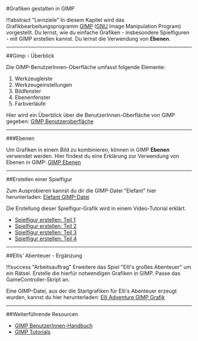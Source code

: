 #Grafiken gestalten in GIMP

!!!abstract "Lernziele"
    In diesem Kapitel wird das Grafikbearbeitungsprogramm [GIMP](https://de.wikipedia.org/wiki/GIMP) ([GNU](https://de.wikipedia.org/wiki/GNU-Projekt) Image Manipulation Program) vorgestellt. Du lernst, wie du einfache Grafiken - insbesondere Spielfiguren - mit GIMP erstellen kannst. Du lernst die Verwendung von **Ebenen**.

----

##Gimp - Überblick

Die GIMP-BenutzerInnen-Oberfläche umfasst folgende Elemente:

1. Werkzeugleiste
2. Werkzeugeinstellungen
3. Bildfenster
4. Ebenenfenster
5. Farbverläufe

Hier wird ein Überblick über die BenutzerInnen-Oberfläche von GIMP gegeben: [GIMP Benutzeroberfläche](https://docs.gimp.org/de/gimp-concepts-main-windows.html)

---

###Ebenen

Um Grafiken in einem Bild zu kombinieren, können in GIMP **Ebenen** verwendet werden.
Hier findest du eine Erklärung zur Verwendung von Ebenen in GIMP: [GIMP Ebenen](https://gimp-werkstatt.de/ebenen.php)

---

##Erstellen einer Spielfigur

Zum Ausprobieren kannst du dir die GIMP-Datei "Elefant" hier herunterladen: [Elefant GIMP-Datei](img/elefant.xcf)

Die Erstellung dieser Spielfigur-Grafik wird in einem Video-Tutorial erklärt.

* [Spielfigur erstellen: Teil 1](https://youtu.be/C1rcqXZEk7M)
* [Spielfigur erstellen: Teil 2](https://youtu.be/IW_M9dNenrE)
* [Spielfigur erstellen: Teil 3](https://www.youtube.com/watch?v=Qedi32KdSZo)
* [Spielfigur erstellen: Teil 4](https://www.youtube.com/watch?v=bNsFNWxXt_0)

---

##Ellis' Abenteuer - Ergänzung

!!!success "Arbeitsauftrag"
    Erweitere das Spiel "Elli's großes Abenteuer" um ein Rätsel. Erstelle die hierfür notwendigen Grafiken in GIMP. Passe das GameController-Skript an.

Eine GIMP-Datei, aus der die Startgrafiken für Elli's Abenteuer erzeugt wurden, kannst du hier herunterladen: [Elli Adventure GIMP Grafik](img/ellisadventure.xcf)

---

##Weiterführende Resourcen

* [GIMP BenutzerInnen-Handbuch](https://docs.gimp.org/de)
* [GIMP Tutorials](https://www.saxoprint.de/blog/tutorials/gimp/)
